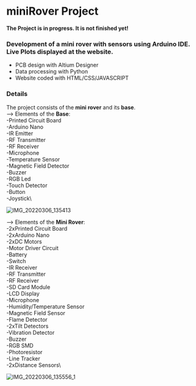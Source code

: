 # miniRover Project 
**The Project is in progress. It is not finished yet!**
### Development of a mini rover with sensors using Arduino IDE. Live Plots displayed at the website.

* PCB design with Altium Designer
* Data processing with Python
* Website coded with HTML/CSS/JAVASCRIPT 

### Details
The project consists of the **mini rover** and its **base**.\
--> Elements of the **Base**:\
-Printed Circuit Board\
-Arduino Nano\
-IR Emitter\
-RF Transmitter\
-RF Receiver\
-Microphone\
-Temperature Sensor\
-Magnetic Field Detector\
-Buzzer\
-RGB Led\
-Touch Detector\
-Button\
-Joystick\

![IMG_20220306_135413](https://user-images.githubusercontent.com/53604815/156925748-af3aefec-cdf1-4565-9be2-592545910ac3.jpg)

--> Elements of the **Mini Rover**:\
-2xPrinted Circuit Board\
-2xArduino Nano\
-2xDC Motors\
-Motor Driver Circuit\
-Battery\
-Switch\
-IR Receiver\
-RF Transmitter\
-RF Receiver\
-SD Card Module\
-LCD Display\
-Microphone\
-Humidity/Temperature Sensor\
-Magnetic Field Sensor\
-Flame Detector\
-2xTilt Detectors\
-Vibration Detector\
-Buzzer\
-RGB SMD\
-Photoresistor\
-Line Tracker\
-2xDistance Sensors\

![IMG_20220306_135556_1](https://user-images.githubusercontent.com/53604815/156925755-f570fc79-ed22-4e55-b427-f2b66c3b0a38.jpg)
